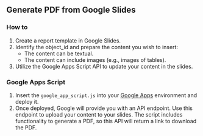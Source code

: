 ## Generate PDF from Google Slides

### How to

1.	Create a report template in Google Slides.
2.	Identify the object_id and prepare the content you wish to insert:
    * The content can be textual.
    * The content can include images (e.g., images of tables).
3.	Utilize the Google Apps Script API to update your content in the slides.

### Google Apps Script

1.	Insert the `google_app_script.js` into your [Google Apps](https://script.google.com/home) environment and deploy it.
2.	Once deployed, Google will provide you with an API endpoint. Use this endpoint to upload your content to your slides. The script includes functionality to generate a PDF, so this API will return a link to download the PDF.
